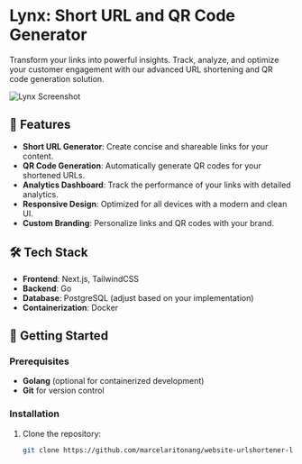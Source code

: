 # Lynx: Short URL and QR Code Generator

Transform your links into powerful insights. Track, analyze, and optimize your customer engagement with our advanced URL shortening and QR code generation solution.

![Lynx Screenshot](path/to/your/screenshot.png)

## 🌟 Features

- **Short URL Generator**: Create concise and shareable links for your content.
- **QR Code Generation**: Automatically generate QR codes for your shortened URLs.
- **Analytics Dashboard**: Track the performance of your links with detailed analytics.
- **Responsive Design**: Optimized for all devices with a modern and clean UI.
- **Custom Branding**: Personalize links and QR codes with your brand.

## 🛠️ Tech Stack

- **Frontend**: Next.js, TailwindCSS
- **Backend**: Go
- **Database**:  PostgreSQL (adjust based on your implementation)
- **Containerization**: Docker


## 🚀 Getting Started

### Prerequisites
- **Golang** (optional for containerized development)
- **Git** for version control

### Installation

1. Clone the repository:
   ```bash
   git clone https://github.com/marcelaritonang/website-urlshortener-lynx-backend.git
